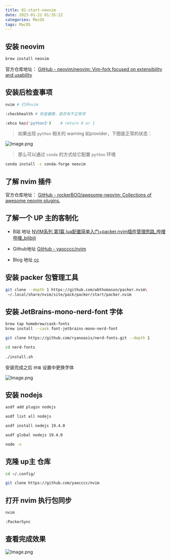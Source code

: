 ```yaml
---
title: 01-start-neovim
date: 2023-01-22 01:35:22
categories: MacOS
tags: MacOS
---
```

## 安装 neovim

```bash
brew install neovim
```
官方仓库地址：
[GitHub - neovim/neovim: Vim-fork focused on extensibility and usability](https://github.com/neovim/neovim)

<!--more-->

## 安装后检查事项

```bash
nvim # 打开nvim

:checkhealth # 检查健康，是否有不正常项

:ehco has('python3')	# return 0 or 1
```
> 如果出现 `python` 相关的 warning 如provider，下图是正常的状态：

![Image.png](https://res.craft.do/user/full/0911179a-5ddb-abdb-9353-a5ee6fd2eac7/doc/972D8306-B01B-4665-99B5-DC2A76EAEB6B/37CF0403-0B65-4621-B551-080594393D67_2/d1QYMxxHsSWSUyJQK8LiLLMIg6INadPWcGbzPRmI4d0z/Image.png)

> 那么可以通过 `conda`  的方式给它配置 `python` 环境

```bash
conda install -c conda-forge neovim
```

## 了解 nvim 插件
官方仓库地址：
[GitHub - rockerBOO/awesome-neovim: Collections of awesome neovim plugins.](https://github.com/rockerBOO/awesome-neovim)

## 了解一个 UP 主的客制化
   - B站 地址
     [NVIM系列 第1篇 lua配置简单入门+packer.nvim插件管理思路_哔哩哔哩_bilibili](https://www.bilibili.com/video/BV1vv4y1D7mu/?spm_id_from=pageDriver&vd_source=4acd0002587c68d48e302a17df092fe9)

   - Github地址
     [GitHub - yaocccc/nvim](https://github.com/yaocccc/nvim)

   - Blog 地址
     [cc](https://yaocc.cc)

## 安装 packer 包管理工具

```bash
git clone --depth 1 https://github.com/wbthomason/packer.nvim\
 ~/.local/share/nvim/site/pack/packer/start/packer.nvim
```

## 安装 JetBrains-mono-nerd-font 字体

```bash
brew tap homebrew/cask-fonts
brew install --cask font-jetbrains-mono-nerd-font
```

```bash
git clone https://github.com/ryanoasis/nerd-fonts.git --depth 1

cd nerd-fonts
 
./install.sh
```

安装完成之后 `终端` 设置中更换字体

![Image.png](https://res.craft.do/user/full/0911179a-5ddb-abdb-9353-a5ee6fd2eac7/doc/972D8306-B01B-4665-99B5-DC2A76EAEB6B/3462E238-A221-4FDD-857E-25AEF613DF5E_2/PCtNeZ8SgF74q856rtrhvTmM1uNwKdH2zMVgR2cKOSMz/Image.png)

## 安装 nodejs

```bash
asdf add plugin nodejs

asdf list all nodejs

asdf install nodejs 19.4.0

asdf global nodejs 19.4.0

node -v
```

## 克隆 up主 仓库

```bash
cd ~/.config/

git clone https://github.com/yaocccc/nvim
```

## 打开 nvim 执行包同步

```bash
nvim

:PackerSync
```

## 查看完成效果

![Image.png](https://res.craft.do/user/full/0911179a-5ddb-abdb-9353-a5ee6fd2eac7/doc/972D8306-B01B-4665-99B5-DC2A76EAEB6B/2EC81812-DDD5-4E9B-9144-F9C544B50986_2/MY5kuG2qr2UCecstd8kSuAecy0T1gtDlbf9eVAJcY9sz/Image.png)


